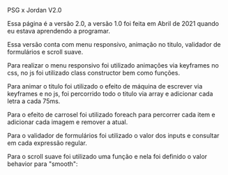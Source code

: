 PSG x Jordan V2.0

Essa página é a versão 2.0, a versão 1.0 foi feita em Abril de 2021 quando eu estava aprendendo a programar. 

Essa versão conta com menu responsivo, animação no titulo, validador de formulários e scroll suave.

Para realizar o menu responsivo foi utilizado animações via keyframes no css, no js foi utilizado class constructor bem como funções.

Para animar o titulo foi utilizado o efeito de máquina de escrever via keyframes e no js, foi percorrido todo o titulo via array e adicionar cada letra a cada 75ms.

Para o efeito de carrosel foi utilizado foreach para percorrer cada item e adicionar cada imagem e remover a atual.

Para o validador de formulários foi utilizado o valor dos inputs e consultar em cada expressão regular.

Para o scroll suave foi utilizado uma função e nela foi definido o valor behavior para "smooth":
